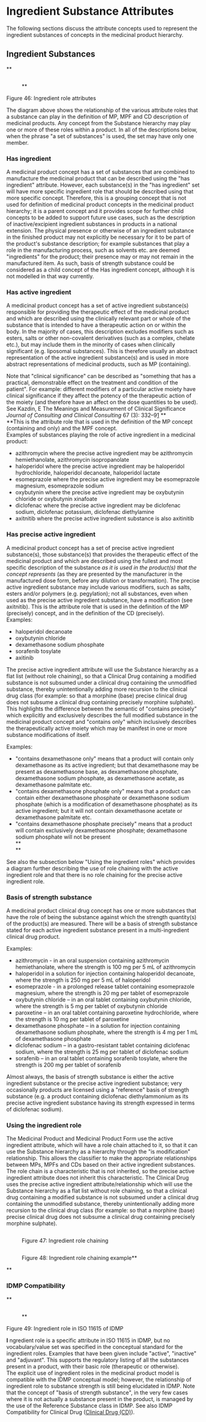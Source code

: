 # Ingredient Substance Attributes

The following sections discuss the attribute concepts used to represent the ingredient substances of concepts in the medicinal product hierarchy.

## **Ingredient Substances**

\*\*

<figure><img src="../../../../../authoring/pharmaceutical-and-biologic-product/images/304775797.png" alt=""><figcaption><p>**</p></figcaption></figure>

Figure 46: Ingredient role attributes

The diagram above shows the relationship of the various attribute roles that a substance can play in the definition of MP, MPF and CD description of medicinal products. Any concept from the Substance hierarchy may play one or more of these roles within a product. In all of the descriptions below, when the phrase "a set of substances" is used, the set may have only one member.

### **Has ingredient**

A medicinal product concept has a set of substances that are combined to manufacture the medicinal product that can be described using the "has ingredient" attribute. However, each substance(s) in the "has ingredient" set will have more specific ingredient role that should be described using that more specific concept. Therefore, this is a grouping concept that is not used for definition of medicinal product concepts in the medicinal product hierarchy; it is a parent concept and it provides scope for further child concepts to be added to support future use cases, such as the description of inactive/excipient ingredient substances in products in a national extension. The physical presence or otherwise of an ingredient substance in the finished product may not explicitly be necessary for it to be part of the product's substance description; for example substances that play a role in the manufacturing process, such as solvents etc. are deemed "ingredients" for the product; their presence may or may not remain in the manufactured item. As such, basis of strength substance could be considered as a child concept of the Has ingredient concept, although it is not modelled in that way currently.

### **Has active ingredient**

A medicinal product concept has a set of active ingredient substance(s) responsible for providing the therapeutic effect of the medicinal product and which are described using the clinically relevant part or whole of the substance that is intended to have a therapeutic action on or within the body. In the majority of cases, this description excludes modifiers such as esters, salts or other non-covalent derivatives (such as a complex, chelate etc.), but may include them in the minority of cases when clinically significant (e.g. liposomal substances). This is therefore usually an abstract representation of the active ingredient substance(s) and is used in more abstract representations of medicinal products, such as MP (containing).

Note that "clinical significance" can be described as "something that has a practical, demonstrable effect on the treatment and condition of the patient". For example: different modifiers of a particular active moiety have clinical significance if they affect the potency of the therapeutic action of the moiety (and therefore have an affect on the dose quantities to be used). See Kazdin, E The Meanings and Measurement of Clinical Significance _Journal of Consulting and Clinical Consulting_ 67 (3): 332–9[1](https://prod-confluence.ihtsdotools.org/display/DOCEG/Ingredient+Substance+Attributes#Footnote1) \*\*\
\*\*This is the attribute role that is used in the definition of the MP concept (containing and only) and the MPF concept.\
Examples of substances playing the role of active ingredient in a medicinal product:

* azithromycin where the precise active ingredient may be azithromycin hemiethanolate, azithromycin isopropanolate
* haloperidol where the precise active ingredient may be haloperidol hydrochloride, haloperidol decanoate, haloperidol lactate
* esomeprazole where the precise active ingredient may be esomeprazole magnesium, esomeprazole sodium
* oxybutynin where the precise active ingredient may be oxybutynin chloride or oxybutynin xinafoate
* diclofenac where the precise active ingredient may be diclofenac sodium, diclofenac potassium, diclofenac diethylamine
* axitnitib where the precise active ingredient substance is also axitinitib

### **Has precise active ingredient**

A medicinal product concept has a set of precise active ingredient substance(s), those substance(s) that provides the therapeutic effect of the medicinal product and which are described using the fullest and most specific description of the substance _as it is used in the product(s) that the concept represents_ (as they are presented by the manufacturer in the manufactured dose form, before any dilution or transformation). The precise active ingredient substance may include various modifiers, such as salts, esters and/or polymers (e.g. pegylation); not all substances, even when used as the precise active ingredient substance, have a modification (see axitnitib). This is the attribute role that is used in the definition of the MP (precisely) concept, and in the definition of the CD (precisely).\
Examples:

* haloperidol decanoate
* oxybutynin chloride
* dexamethasone sodium phosphate
* sorafenib tosylate
* axitinib

The precise active ingredient attribute will use the Substance hierarchy as a flat list (without role chaining), so that a Clinical Drug containing a modified substance is not subsumed under a clinical drug containing the unmodified substance, thereby unintentionally adding more recursion to the clinical drug class (for example: so that a morphine (base) precise clinical drug does not subsume a clinical drug containing precisely morphine sulphate). This highlights the difference between the semantic of "contains precisely" which explicitly and exclusively describes the full modified substance in the medicinal product concept and "contains only" which inclusively describes the therapeutically active moiety which may be manifest in one or more substance modifications of itself.

Examples:

* "contains dexamethasone only" means that a product will contain only dexamethasone as its active ingredient; but that dexamethasone may be present as dexamethasone base, as dexamethasone phosphate, dexamethasone sodium phosphate, as dexamethasone acetate, as dexamethasone palmitate etc.
* "contains dexamethasone phosphate only" means that a product can contain either dexamethasone phosphate or dexamethasone sodium phosphate (which is a modification of dexamethasone phosphate) as its active ingredient; but it will not contain dexamethasone acetate or dexamethasone palmitate etc.
* "contains dexamethasone phosphate precisely" means that a product will contain exclusively dexamethasone phosphate; dexamethasone sodium phosphate will not be present\
  \*\*\
  \*\*

See also the subsection below "Using the ingredient roles" which provides a diagram further describing the use of role chaining with the active ingredient role and that there is no role chaining for the precise active ingredient role.

### **Basis of strength substance**

A medicinal product clinical drug concept has one or more substances that have the role of being the substance against which the strength quantity(s) of the product(s) are measured. There will be a basis of strength substance stated for each active ingredient substance present in a multi-ingredient clinical drug product.

Examples:

* azithromycin - in an oral suspension containing azithromycin hemiethanolate, where the strength is 100 mg per 5 mL of azithromycin
* haloperidol in a solution for injection containing haloperidol decanoate, where the strength is 250 mg per 5 mL of haloperidol
* esomeprazole - in a prolonged release tablet containing esomeprazole magnesium, where the strength is 20 mg per tablet of esomeprazole
* oxybutynin chloride – in an oral tablet containing oxybutynin chloride, where the strength is 5 mg per tablet of oxybutynin chloride
* paroxetine – in an oral tablet containing paroxetine hydrochloride, where the strength is 10 mg per tablet of paroxetine
* dexamethasone phosphate – in a solution for injection containing dexamethasone sodium phosphate, where the strength is 4 mg per 1 mL of dexamethasone phosphate
* diclofenac sodium – in a gastro-resistant tablet containing diclofenac sodium, where the strength is 25 mg per tablet of diclofenac sodium
* sorafenib – in an oral tablet containing sorafenib tosylate, where the strength is 200 mg per tablet of sorafenib

Almost always, the basis of strength substance is either the active ingredient substance or the precise active ingredient substance; very occasionally products are licensed using a "reference" basis of strength substance (e.g. a product containing diclofenac diethylammonium as its precise active ingredient substance having its strength expressed in terms of diclofenac sodium).

### **Using the ingredient role**

The Medicinal Product and Medicinal Product Form use the active ingredient attribute, which will have a role chain attached to it, so that it can use the Substance hierarchy as a hierarchy through the "is modification" relationship. This allows the classifier to make the appropriate relationships between MPs, MPFs and CDs based on their active ingredient substances. The role chain is a characteristic that is not inherited, so the precise active ingredient attribute does not inherit this characteristic. The Clinical Drug uses the precise active ingredient attribute/relationship which will use the Substance hierarchy as a flat list without role chaining, so that a clinical drug containing a modified substance is not subsumed under a clinical drug containing the unmodified substance, thereby unintentionally adding more recursion to the clinical drug class (for example: so that a morphine (base) precise clinical drug does not subsume a clinical drug containing precisely morphine sulphate).

<figure><img src="../../../../../authoring/pharmaceutical-and-biologic-product/images/304775801.png" alt=""><figcaption><p>Figure 47: Ingredient role chaining</p></figcaption></figure>

<figure><img src="../../../../../authoring/pharmaceutical-and-biologic-product/images/304775799.png" alt=""><figcaption><p>Figure 48: Ingredient role chaining example**</p></figcaption></figure>

\*\*

### **IDMP Compatibility**

\*\*

<figure><img src="../../../../../authoring/pharmaceutical-and-biologic-product/images/304775803.png" alt=""><figcaption><p>**</p></figcaption></figure>

Figure 49: Ingredient role in ISO 11615 of IDMP

**I** ngredient role is a specific attribute in ISO 11615 in IDMP, but no vocabulary/value set was specified in the conceptual standard for the ingredient roles. Examples that have been given include "active", "inactive" and "adjuvant". This supports the regulatory listing of all the substances present in a product, with their basic role (therapeutic or otherwise).\
The explicit use of ingredient roles in the medicinal product model is compatible with the IDMP conceptual model; however, the relationship of ingredient role to substance strength is still being elucidated in IDMP. Note that the concept of "basis of strength substance", in the very few cases where it is not actually a substance present in the product, is managed by the use of the Reference Substance class in IDMP. See also IDMP Compatibility for Clinical Drug ([Clinical Drug (CD)](https://prod-confluence.ihtsdotools.org/pages/viewpage.action?pageId=123904187)).
